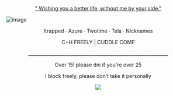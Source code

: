 <p align="center"> <ins> " Wishing you a better life, without me by your side." </ins> </p>

![image]([https://file.garden/Z5XfcGXMBSWGuItV/IMG_2277.jpeg](https://file.garden/Z5XfcGXMBSWGuItV/IMG_2649.jpeg))

<p align="center"> Itrapped ∙ Azure ∙ Twotime ∙ Tela ∙ Nicknames </p>

<p align="center"> C+H FREELY | CUDDLE COMF 




<p align="center"> ____________________________________________________________ </p>

<p align="center"> Over 15! please dni if you're over 25

<p align="center"> I block freely, please don’t take it personally </p>

<div align="center">

  ![](https://komarev.com/ghpvc/?username=SpawnsBlessings&label=gamblers&color=615F85&style=flat) 

<div align="center">
